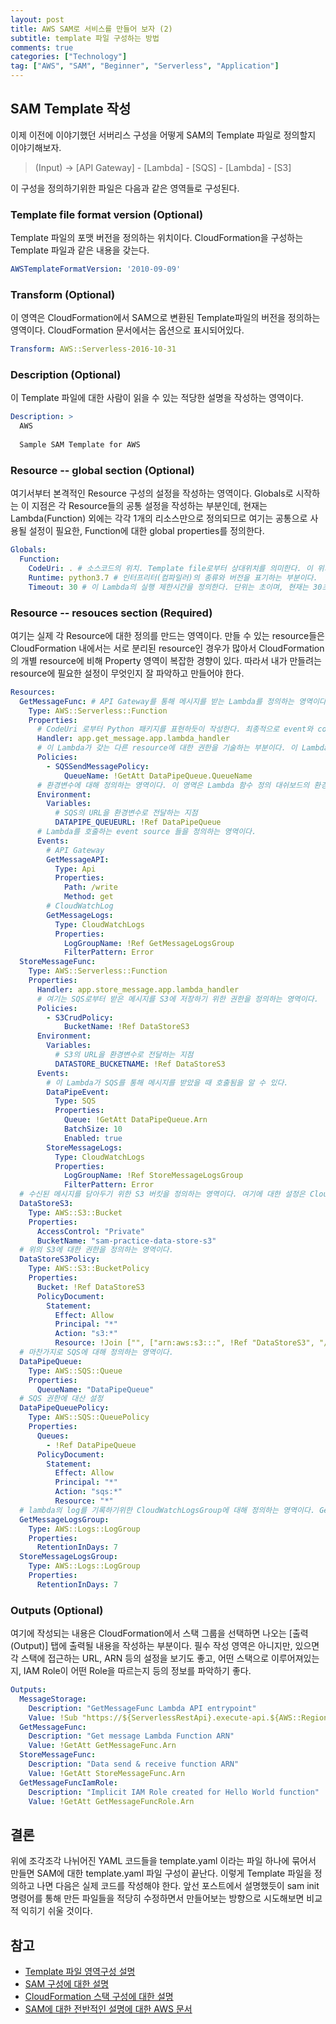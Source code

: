 ```yaml
---
layout: post
title: AWS SAM로 서비스를 만들어 보자 (2)
subtitle: template 파일 구성하는 방법
comments: true
categories: ["Technology"]
tag: ["AWS", "SAM", "Beginner", "Serverless", "Application"]
---
```


## SAM Template 작성

이제 이전에 이야기했던 서버리스 구성을 어떻게 SAM의 Template 파일로 정의할지 이야기해보자.

> (Input) -> [API Gateway] - [Lambda] - [SQS] - [Lambda] - [S3]

이 구성을 정의하기위한 파일은 다음과 같은 영역들로 구성된다.

### Template file format version (Optional)

Template 파일의 포맷 버전을 정의하는 위치이다. CloudFormation을 구성하는 Template 파일과 같은 내용을 갖는다.

```YAML
AWSTemplateFormatVersion: '2010-09-09'
```

### Transform (Optional)

이 영역은 CloudFormation에서 SAM으로 변환된 Template파일의 버전을 정의하는 영역이다. CloudFormation 문서에서는 옵션으로 표시되어있다.

```YAML
Transform: AWS::Serverless-2016-10-31
```

### Description (Optional)

이 Template 파일에 대한 사람이 읽을 수 있는 적당한 설명을 작성하는 영역이다.

```YAML
Description: >
  AWS 
  
  Sample SAM Template for AWS
```

### Resource -- global section (Optional)

여기서부터 본격적인 Resource 구성의 설정을 작성하는 영역이다. Globals로 시작하는 이 지점은 각 Resource들의 공통 설정을 작성하는 부분인데, 현재는 Lambda(Function) 외에는 각각 1개의 리소스만으로 정의되므로 여기는 공통으로 사용될 설정이 필요한, Function에 대한 global properties를 정의한다.

```YAML
Globals:
  Function:
    CodeUri: . # 소스코드의 위치. Template file로부터 상대위치를 의미한다. 이 위치에 requirements.txt파일이 있어야 한다.
    Runtime: python3.7 # 인터프리터(컴파일러)의 종류와 버전을 표기하는 부분이다.
    Timeout: 30 # 이 Lambda의 실행 제한시간을 정의한다. 단위는 초이며, 현재는 30초이상 실행되면 타임앋웃이 걸린다.
```

### Resource -- resouces section (Required)

여기는 실제 각 Resource에 대한 정의를 만드는 영역이다. 만들 수 있는 resource들은 CloudFormation 내에서는 서로 분리된 resource인 경우가 많아서 CloudFormation의 개별 resource에 비해 Property 영역이 복잡한 경향이 있다. 따라서 내가 만들려는 resource에 필요한 설정이 무엇인지 잘 파악하고 만들어야 한다.

```YAML
Resources:
  GetMessageFunc: # API Gateway를 통해 메시지를 받는 Lambda를 정의하는 영역이다.
    Type: AWS::Serverless::Function 
    Properties:
      # CodeUri 로부터 Python 패키지를 표현하듯이 작성한다. 최종적으로 event와 context를 파라미터로 받는 함수가 Lambda의 실행함수가 되는데, 여기서는 아래와 같다.
      Handler: app.get_message.app.lambda_handler 
      # 이 Lambda가 갖는 다른 resource에 대한 권한을 기술하는 부분이다. 이 Lambda는 API로부터 값을 받아 SQS로 전달하는 역할만 하므로, SQSSendMessage에 대한 권한만 갖는다. 
      Policies:
        - SQSSendMessagePolicy:
            QueueName: !GetAtt DataPipeQueue.QueueName
      # 환경변수에 대해 정의하는 영역이다. 이 영역은 Lambda 함수 정의 대쉬보드의 환경변수 영역과 같다.
      Environment:
        Variables:
          # SQS의 URL을 환경변수로 전달하는 지점
          DATAPIPE_QUEUEURL: !Ref DataPipeQueue
      # Lambda를 호출하는 event source 들을 정의하는 영역이다. 
      Events:
        # API Gateway
        GetMessageAPI:
          Type: Api 
          Properties:
            Path: /write
            Method: get
        # CloudWatchLog
        GetMessageLogs:
          Type: CloudWatchLogs
          Properties:
            LogGroupName: !Ref GetMessageLogsGroup
            FilterPattern: Error
  StoreMessageFunc:
    Type: AWS::Serverless::Function
    Properties:
      Handler: app.store_message.app.lambda_handler
      # 여기는 SQS로부터 받은 메시지를 S3에 저장하기 위한 권한을 정의하는 영역이다.
      Policies:
        - S3CrudPolicy:
            BucketName: !Ref DataStoreS3
      Environment:
        Variables:
          # S3의 URL을 환경변수로 전달하는 지점
          DATASTORE_BUCKETNAME: !Ref DataStoreS3
      Events:
        # 이 Lambda가 SQS를 통해 메시지를 받았을 때 호출됨을 알 수 있다.
        DataPipeEvent:
          Type: SQS
          Properties:
            Queue: !GetAtt DataPipeQueue.Arn
            BatchSize: 10
            Enabled: true
        StoreMessageLogs:
          Type: CloudWatchLogs
          Properties:
            LogGroupName: !Ref StoreMessageLogsGroup
            FilterPattern: Error
  # 수신된 메시지를 담아두기 위한 S3 버킷을 정의하는 영역이다. 여기에 대한 설정은 CloudFormation을 따른다.
  DataStoreS3:
    Type: AWS::S3::Bucket
    Properties:
      AccessControl: "Private"
      BucketName: "sam-practice-data-store-s3"
  # 위의 S3에 대한 권한을 정의하는 영역이다.
  DataStoreS3Policy:
    Type: AWS::S3::BucketPolicy
    Properties:
      Bucket: !Ref DataStoreS3
      PolicyDocument:
        Statement:
          Effect: Allow
          Principal: "*"
          Action: "s3:*"
          Resource: !Join ["", ["arn:aws:s3:::", !Ref "DataStoreS3", "/*"]]
  # 마찬가지로 SQS에 대해 정의하는 영역이다.
  DataPipeQueue:
    Type: AWS::SQS::Queue
    Properties:
      QueueName: "DataPipeQueue"
  # SQS 권한에 대산 설정
  DataPipeQueuePolicy:
    Type: AWS::SQS::QueuePolicy
    Properties:
      Queues:
        - !Ref DataPipeQueue
      PolicyDocument:
        Statement:
          Effect: Allow
          Principal: "*"
          Action: "sqs:*"
          Resource: "*"
  # lambda의 log를 기록하기위한 CloudWatchLogsGroup에 대해 정의하는 영역이다. GetMessageFunc와 StoreMessageFunc를 각각 따로 정의했다.
  GetMessageLogsGroup:
    Type: AWS::Logs::LogGroup
    Properties:
      RetentionInDays: 7
  StoreMessageLogsGroup:
    Type: AWS::Logs::LogGroup
    Properties:
      RetentionInDays: 7
```

### Outputs (Optional)

여기에 작성되는 내용은 CloudFormation에서 스택 그룹을 선택하면 나오는 [출력(Output)] 탭에 출력될 내용을 작성하는 부분이다. 필수 작성 영역은 아니지만, 있으면 각 스택에 접근하는 URL, ARN 등의 설정을 보기도 좋고, 어떤 스택으로 이루어져있는지, IAM Role이 어떤 Role을 따르는지 등의 정보를 파악하기 좋다.

```YAML
Outputs:
  MessageStorage:
    Description: "GetMessageFunc Lambda API entrypoint"
    Value: !Sub "https://${ServerlessRestApi}.execute-api.${AWS::Region}.amazonaws.com/Prod/write/"
  GetMessageFunc:
    Description: "Get message Lambda Function ARN"
    Value: !GetAtt GetMessageFunc.Arn
  StoreMessageFunc:
    Description: "Data send & receive function ARN"
    Value: !GetAtt StoreMessageFunc.Arn
  GetMessageFuncIamRole:
    Description: "Implicit IAM Role created for Hello World function"
    Value: !GetAtt GetMessageFuncRole.Arn
```

## 결론

위에 조각조각 나뉘어진 YAML 코드들을 template.yaml 이라는 파일 하나에 묶어서 만들면 SAM에 대한 template.yaml 파일 구성이 끝난다. 이렇게 Template 파일을 정의하고 나면 다음은 실제 코드를 작성해야 한다. 앞선 포스트에서 설명했듯이 sam init 명령어를 통해 만든 파일들을 적당히 수정하면서 만들어보는 방향으로 시도해보면 비교적 익히기 쉬울 것이다. 


## 참고
* [Template 파일 영역구성 설명](https://docs.aws.amazon.com/AWSCloudFormation/latest/UserGuide/template-anatomy.html)
* [SAM 구성에 대한 설명](https://github.com/awslabs/serverless-application-model/blob/master/versions/2016-10-31.md)
* [CloudFormation 스택 구성에 대한 설명](https://docs.aws.amazon.com/AWSCloudFormation/latest/UserGuide/aws-template-resource-type-ref.html)
* [SAM에 대한 전반적인 설명에 대한 AWS 문서](https://docs.aws.amazon.com/serverless-application-model/latest/developerguide/what-is-sam.html)
